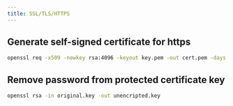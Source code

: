 ```yaml
---
title: SSL/TLS/HTTPS
---
```


## Generate self-signed certificate for https
```bash
openssl req -x509 -newkey rsa:4096 -keyout key.pem -out cert.pem -days 365
```
## Remove password from protected certificate key
```bash
openssl rsa -in original.key -out unencripted.key
```